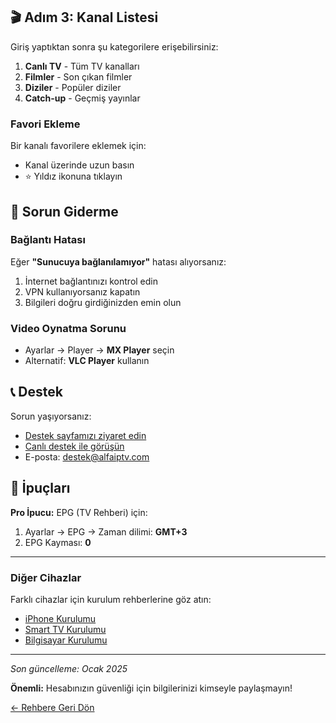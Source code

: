 ## 🎬 Adım 3: Kanal Listesi

Giriş yaptıktan sonra şu kategorilere erişebilirsiniz:

1. **Canlı TV** - Tüm TV kanalları
2. **Filmler** - Son çıkan filmler
3. **Diziler** - Popüler diziler
4. **Catch-up** - Geçmiş yayınlar

### Favori Ekleme

Bir kanalı favorilere eklemek için:
- Kanal üzerinde uzun basın
- ⭐ Yıldız ikonuna tıklayın

## 🔧 Sorun Giderme

### Bağlantı Hatası
Eğer **"Sunucuya bağlanılamıyor"** hatası alıyorsanız:

1. İnternet bağlantınızı kontrol edin
2. VPN kullanıyorsanız kapatın
3. Bilgileri doğru girdiğinizden emin olun

### Video Oynatma Sorunu
- Ayarlar → Player → **MX Player** seçin
- Alternatif: **VLC Player** kullanın

## 📞 Destek

Sorun yaşıyorsanız:
- [Destek sayfamızı ziyaret edin](/dashboard/support)
- [Canlı destek ile görüşün](/dashboard/chat)
- E-posta: destek@alfaiptv.com

## 🎯 İpuçları

**Pro İpucu:** EPG (TV Rehberi) için:
1. Ayarlar → EPG → Zaman dilimi: **GMT+3**
2. EPG Kayması: **0**

---

### Diğer Cihazlar

Farklı cihazlar için kurulum rehberlerine göz atın:
- [iPhone Kurulumu](/dashboard/guide?device=phone&type=ios)
- [Smart TV Kurulumu](/dashboard/guide?device=tv)
- [Bilgisayar Kurulumu](/dashboard/guide?device=pc)

---

*Son güncelleme: Ocak 2025*

**Önemli:** Hesabınızın güvenliği için bilgilerinizi kimseyle paylaşmayın!

[← Rehbere Geri Dön](/dashboard/guide)
